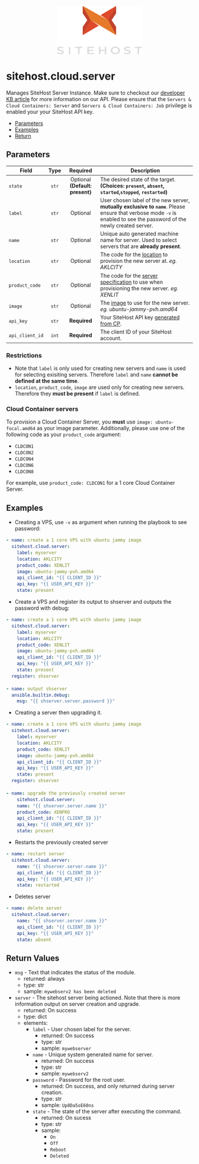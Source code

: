 <p align="center">
    <a href="https://sitehost.nz" target="_blank">
        <img src="https://raw.githubusercontent.com/sitehostnz/sitehost_ansible/main/.github/sitehost-logo.svg" alt="SiteHost" height="130">
    </a>
</p>

# sitehost.cloud.server
Manages SiteHost Server Instance. Make sure to checkout our [developer KB article](https://kb.sitehost.nz/developers) for more information on our API. Please ensure that the `Servers & Cloud Containers: Server` and `Servers & Cloud Containers: Job` privilege is enabled your your SiteHost API key.

- [Parameters](#parameters)
- [Examples](#examples)
- [Return](#return-values)

## Parameters
| Field     | Type | Required | Description                                                                  |
|-----------|------|----------|------------------------------------------------------------------------------|
| `state` | <center>`str`</center> | <center>Optional **(Default: present)**</center> | The desired state of the target.  **(Choices: `present`, `absent`, `started`,`stopped`, `restarted`)** |
| `label` | <center>`str`</center> | <center>Optional</center> | User chosen label of the new server, **mutually exclusive to `name`**.  Please ensure that verbose mode `-v` is enabled to see the password of the newly created server.  |
| `name` | <center>`str`</center> | <center>Optional</center> | Unique auto generated machine name for server. Used to select servers that are **already present**. |
| `location` | <center>`str`</center> | <center>Optional</center> | The code for the [location](https://kb.sitehost.nz/developers/api/locations) to provision the new server at. *eg. AKLCITY* |
| `product_code` | <center>`str`</center> | <center>Optional</center> | The code for the [server specification](specification,https://kb.sitehost.nz/developers/api/product-codes) to use when provisioning the new server. *eg. XENLIT*|
| `image` | <center>`str`</center> | <center>Optional</center> | The [image](https://kb.sitehost.nz/developers/api/images) to use for the new server. *eg. ubuntu-jammy-pvh.amd64*   |
| `api_key` | <center>`str`</center> | <center>**Required**</center> | Your SiteHost API key [generated from CP](https://kb.sitehost.nz/developers/api#creating-an-api-key). |
| `api_client_id` | <center>`int`</center> | <center>**Required**</center> | The client ID of your SiteHost account. |


### Restrictions

- Note that `label` is only used for creating new servers and `name` is used for selecting exisiting servers. Therefore `label` and `name` **cannot be defined at the same time**.
- `location`, `product_code`, `image` are used only for creating new servers. Therefore they **must be present** if `label` is defined.

### Cloud Container servers
To provision a Cloud Container Server, you **must** use `image: ubuntu-focal.amd64` as your image parameter. Additionally, please use one of the following code as your `product_code` argument:
- `CLDCON1`
- `CLDCON2`
- `CLDCON4`
- `CLDCON6`
- `CLDCON8`

For example, use `product_code: CLDCON1` for a 1 core Cloud Container Server.

## Examples

- Creating a VPS, use `-v` as argument when running the playbook to see password:
```yml
- name: create a 1 core VPS with ubuntu jammy image
  sitehost.cloud.server:
    label: myserver
    location: AKLCITY
    product_code: XENLIT
    image: ubuntu-jammy-pvh.amd64
    api_client_id: "{{ CLIENT_ID }}"
    api_key: "{{ USER_API_KEY }}"
    state: present
```

- Create a VPS and register its output to shserver and outputs the password with debug:
```yml
- name: create a 1 core VPS with ubuntu jammy image
  sitehost.cloud.server:
    label: myserver
    location: AKLCITY
    product_code: XENLIT
    image: ubuntu-jammy-pvh.amd64
    api_client_id: "{{ CLIENT_ID }}"
    api_key: "{{ USER_API_KEY }}"
    state: present
  register: shserver 

- name: output shserver
  ansible.builtin.debug:
    msg: "{{ shserver.server.password }}"
```

- Creating a server then upgrading it.
```yml
- name: create a 1 core VPS with ubuntu jammy image
  sitehost.cloud.server:
    label: myserver
    location: AKLCITY
    product_code: XENLIT
    image: ubuntu-jammy-pvh.amd64
    api_client_id: "{{ CLIENT_ID }}"
    api_key: "{{ USER_API_KEY }}"
    state: present
  register: shserver 

- name: upgrade the previously created server
    sitehost.cloud.server:
    name: "{{ shserver.server.name }}"
    product_code: XENPRO
    api_client_id: "{{ CLIENT_ID }}"
    api_key: "{{ USER_API_KEY }}"
    state: present
```

- Restarts the previously created server
```yml
- name: restart server
  sitehost.cloud.server:
    name: "{{ shserver.server.name }}"
    api_client_id: "{{ CLIENT_ID }}"
    api_key: "{{ USER_API_KEY }}"
    state: restarted
```

- Deletes server 
```yml
- name: delete server
  sitehost.cloud.server:
    name: "{{ shserver.server.name }}"
    api_client_id: "{{ CLIENT_ID }}"
    api_key: "{{ USER_API_KEY }}"
    state: absent
```

## Return Values
- `msg` - Text that indicates the status of the module.
    - returned: always
    - type: str
    - sample: `mywebserv2 has been deleted`
- `server` - The sitehost server being actioned. Note that there is more information output on server creation and upgrade.
    - returned: On success
    - type: dict
    - elements:
        - `label` - User chosen label for the server.
            - returned: On success
            - type: str
            - sample: `mywebserver`
        - `name` - Unique system generated name for server.
            - returned: On success
            - type: str
            - sample: `mywebserv2`
        - `password` - Password for the root user.
            - returned: On success, and only returned during server creation.
            - type: str
            - sample: `Up8Da5oE60ns`
        - `state` - The state of the server after executing the command.
            - returned: On sucess
            - type: str
            - sample:
                - `On`
                - `Off`
                - `Reboot`
                - `Deleted`